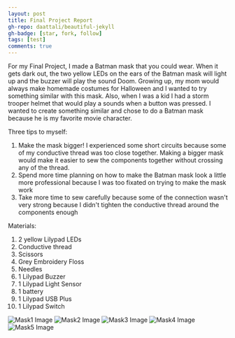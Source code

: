 ```yaml
---
layout: post
title: Final Project Report
gh-repo: daattali/beautiful-jekyll
gh-badge: [star, fork, follow]
tags: [test]
comments: true
---
```

For my Final Project, I made a Batman mask that you could wear. When it gets dark out, the two yellow LEDs on the ears of the Batman mask will light up and the buzzer will play the sound Doom. Growing up, my mom would always make homemade costumes for Halloween and I wanted to try something similar with this mask. Also, when I was a kid I had a storm trooper helmet that would play a sounds when a button was pressed. I wanted to create something similar and chose to do a Batman mask because he is my favorite movie character. 

Three tips to myself:
1) Make the mask bigger! I experienced some short circuits because some of my conductive thread was too close together. Making a bigger mask would make it easier to sew the components together without crossing any of the thread.
2) Spend more time planning on how to make the Batman mask look a little more professional because I was too fixated on trying to make the mask work
3) Take more time to sew carefully because some of the connection wasn't very strong because I didn't tighten the conductive thread around the components enough

Materials:
1) 2 yellow Lilypad LEDs
2) Conductive thread
3) Scissors
4) Grey Embroidery Floss
5) Needles
6) 1 Lilypad Buzzer
7) 1 Lilypad Light Sensor
8) 1 battery
9) 1 Lilypad USB Plus
10) 1 Lilypad Switch


![Mask1 Image](https://owenstadheim.github.io/assets/img/batmanmask.png)
![Mask2 Image](https://owenstadheim.github.io/assets/img/batman1.png)
![Mask3 Image](https://owenstadheim.github.io/assets/img/batman4.png)
![Mask4 Image](https://owenstadheim.github.io/assets/img/batman3.png)
![Mask5 Image](https://owenstadheim.github.io/assets/img/batman2.png)
